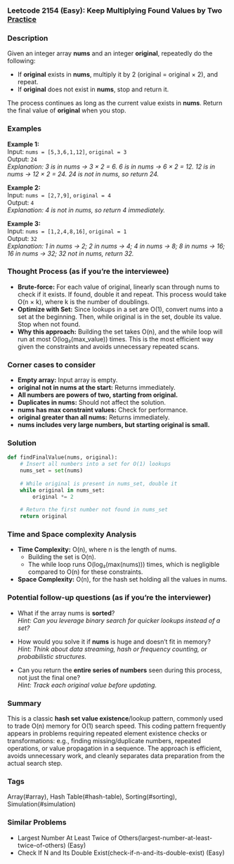 ### Leetcode 2154 (Easy): Keep Multiplying Found Values by Two [Practice](https://leetcode.com/problems/keep-multiplying-found-values-by-two)

### Description  
Given an integer array **nums** and an integer **original**, repeatedly do the following:
- If **original** exists in **nums**, multiply it by 2 (original = original × 2), and repeat.
- If **original** does not exist in **nums**, stop and return it.

The process continues as long as the current value exists in **nums**. Return the final value of **original** when you stop.

### Examples  

**Example 1:**  
Input: `nums = [5,3,6,1,12]`, `original = 3`  
Output: `24`  
*Explanation: 3 is in nums → 3 × 2 = 6. 6 is in nums → 6 × 2 = 12. 12 is in nums → 12 × 2 = 24. 24 is not in nums, so return 24.*

**Example 2:**  
Input: `nums = [2,7,9]`, `original = 4`  
Output: `4`  
*Explanation: 4 is not in nums, so return 4 immediately.*

**Example 3:**  
Input: `nums = [1,2,4,8,16]`, `original = 1`  
Output: `32`  
*Explanation: 1 in nums → 2; 2 in nums → 4; 4 in nums → 8; 8 in nums → 16; 16 in nums → 32; 32 not in nums, return 32.*

### Thought Process (as if you’re the interviewee)  
- **Brute-force:** For each value of original, linearly scan through nums to check if it exists. If found, double it and repeat. This process would take O(n × k), where k is the number of doublings.
- **Optimize with Set:** Since lookups in a set are O(1), convert nums into a set at the beginning. Then, while original is in the set, double its value. Stop when not found.  
- **Why this approach:** Building the set takes O(n), and the while loop will run at most O(log₂(max_value)) times. This is the most efficient way given the constraints and avoids unnecessary repeated scans.

### Corner cases to consider  
- **Empty array:** Input array is empty.
- **original not in nums at the start:** Returns immediately.
- **All numbers are powers of two, starting from original.**
- **Duplicates in nums:** Should not affect the solution.
- **nums has max constraint values:** Check for performance.
- **original greater than all nums:** Returns immediately.
- **nums includes very large numbers, but starting original is small.**

### Solution

```python
def findFinalValue(nums, original):
    # Insert all numbers into a set for O(1) lookups
    nums_set = set(nums)
    
    # While original is present in nums_set, double it
    while original in nums_set:
        original *= 2
        
    # Return the first number not found in nums_set
    return original
```

### Time and Space complexity Analysis  

- **Time Complexity:** O(n), where n is the length of nums.  
  - Building the set is O(n).
  - The while loop runs O(log₂(max(nums))) times, which is negligible compared to O(n) for these constraints.
- **Space Complexity:** O(n), for the hash set holding all the values in nums.

### Potential follow-up questions (as if you’re the interviewer)  

- What if the array nums is **sorted**?  
  *Hint: Can you leverage binary search for quicker lookups instead of a set?*

- How would you solve it if **nums** is huge and doesn’t fit in memory?  
  *Hint: Think about data streaming, hash or frequency counting, or probabilistic structures.*

- Can you return the **entire series of numbers** seen during this process, not just the final one?  
  *Hint: Track each original value before updating.*

### Summary
This is a classic **hash set value existence**/lookup pattern, commonly used to trade O(n) memory for O(1) search speed. This coding pattern frequently appears in problems requiring repeated element existence checks or transformations: e.g., finding missing/duplicate numbers, repeated operations, or value propagation in a sequence. The approach is efficient, avoids unnecessary work, and cleanly separates data preparation from the actual search step.

### Tags
Array(#array), Hash Table(#hash-table), Sorting(#sorting), Simulation(#simulation)

### Similar Problems
- Largest Number At Least Twice of Others(largest-number-at-least-twice-of-others) (Easy)
- Check If N and Its Double Exist(check-if-n-and-its-double-exist) (Easy)